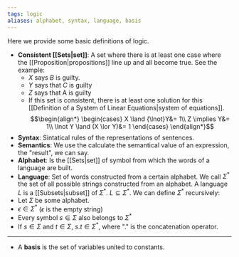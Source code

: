 ```yaml
---
tags: logic
aliases: alphabet, syntax, language, basis
---
```

Here we provide some basic definitions of logic. 
- **Consistent [[Sets|set]]**: A set where there is at least one case where the [[Proposition|propositions]] line up and all become true. See the example:
	- $X$ says $B$ is guilty.
	- $Y$ says that $C$ is guilty
	- $Z$ says that A is guilty
	- If this set is consistent, there is at least one solution for this [[Definition of a System of Linear Equations|system of equations]].
$$\begin{align*}
\begin{cases}
X \land {\lnot}Y&= 1\\
Z \implies Y&= 1\\
\lnot Y \land (X \lor Y)&= 1 
\end{cases}
\end{align*}$$
- **Syntax**: Sintatical rules of the representations of sentences.
- **Semantics**: We use the calculate the semantical value of an expression, the "result", we can say.
- **Alphabet**:  Is the [[Sets|set]] of symbol from which the words of a language are built.
- **Language**: Set of words constructed from a certain alphabet.
We call $\Sigma^{*}$ the set of all possible strings constructed from an alphabet. A language $L$ is a [[Subsets|subset]] of $\Sigma^{*}$. $L \subseteq \Sigma^{*}$.
We can define $\Sigma^{*}$ recursively:
- Let $\Sigma$ be some alphabet.
- $\epsilon \in \Sigma^{*}$ ($\epsilon$ is the empty string)
- Every symbol $s \in \Sigma$ also belongs to $\Sigma^{*}$
- If $s \in \Sigma$ and $t \in \Sigma$, $s.t \in \Sigma^{*}$, where "$.$" is the concatenation operator.
___
- A **basis** is the set of variables united to constants.